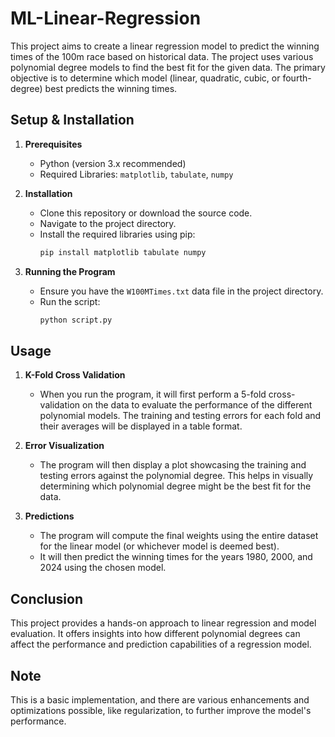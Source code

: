 # ML-Linear-Regression

This project aims to create a linear regression model to predict the winning times of the 100m race based on historical data. The project uses various polynomial degree models to find the best fit for the given data. The primary objective is to determine which model (linear, quadratic, cubic, or fourth-degree) best predicts the winning times.

## Setup & Installation

1. **Prerequisites**
   - Python (version 3.x recommended)
   - Required Libraries: `matplotlib`, `tabulate`, `numpy`

2. **Installation**
   - Clone this repository or download the source code.
   - Navigate to the project directory.
   - Install the required libraries using pip:
     ```bash
     pip install matplotlib tabulate numpy
     ```

3. **Running the Program**
   - Ensure you have the `W100MTimes.txt` data file in the project directory.
   - Run the script:
     ```bash
     python script.py
     ```

## Usage

1. **K-Fold Cross Validation**
   - When you run the program, it will first perform a 5-fold cross-validation on the data to evaluate the performance of the different polynomial models. The training and testing errors for each fold and their averages will be displayed in a table format.

2. **Error Visualization**
   - The program will then display a plot showcasing the training and testing errors against the polynomial degree. This helps in visually determining which polynomial degree might be the best fit for the data.

3. **Predictions**
   - The program will compute the final weights using the entire dataset for the linear model (or whichever model is deemed best).
   - It will then predict the winning times for the years 1980, 2000, and 2024 using the chosen model.

## Conclusion
This project provides a hands-on approach to linear regression and model evaluation. It offers insights into how different polynomial degrees can affect the performance and prediction capabilities of a regression model.

## Note
This is a basic implementation, and there are various enhancements and optimizations possible, like regularization, to further improve the model's performance.
